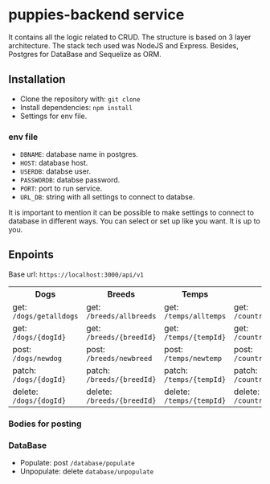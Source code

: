# puppies-backend service

It contains all the logic related to CRUD. The structure is based on 3 layer architecture. The stack tech used was NodeJS and Express. Besides, Postgres for DataBase and Sequelize as ORM.

## Installation

* Clone the repository with: `git clone`
* Install dependencies: `npm install`
* Settings for env file.

### env file

* `DBNAME`: database name in postgres.
* `HOST`: database host.
* `USERDB`: databse user.
* `PASSWORDB`: databse password.
* `PORT`: port to run service.
* `URL_DB`: string with all settings to connect to databse.

It is important to mention it can be possible to make settings to connect to database in different ways. You can select or set up like you want. It is up to you.

## Enpoints
Base url: `https://localhost:3000/api/v1`

<table>
  <tr>
    <th>Dogs</th>
    <th>Breeds</th>
    <th>Temps</th>
    <th>Countries</th>
  </tr>
  <tr>
    <td>get: <code>/dogs/getalldogs</code></td>
    <td>get: <code>/breeds/allbreeds</code></td>
    <td>get: <code>/temps/alltemps</code></td>
    <td>get: <code>/countries/allcountries</code></td>
  </tr>
  <tr>
    <td>get: <code>/dogs/{dogId}</code></td>
    <td>get: <code>/breeds/{breedId}</code></td>
    <td>get: <code>/temps/{tempId}</code></td>
    <td>get: <code>/countries/{countryId}</code></td>
  </tr>
  <tr>
    <td>post: <code>/dogs/newdog</code></td>
    <td>post: <code>/breeds/newbreed</code></td>
    <td>post: <code>/temps/newtemp</code></td>
    <td>post: <code>/countries/newcountry</code></td>
  </tr>
  <tr>
    <td>patch: <code>/dogs/{dogId}</code></td>
    <td>patch: <code>/breeds/{breedId}</code></td>
    <td>patch: <code>/temps/{tempId}</code></td>
    <td>patch: <code>/countries/{countryId}</code></td>
  </tr>
  <tr>
    <td>delete: <code>/dogs/{dogId}</code></td>
    <td>delete: <code>/breeds/{breedId}</code></td>
    <td>delete: <code>/temps/{tempId}</code></td>
    <td>delete: <code>/countries/{countryId}</code></td>
  </tr>
</table>

### Bodies for posting

### DataBase

* Populate: post `/database/populate`
* Unpopulate: delete `database/unpopulate`
